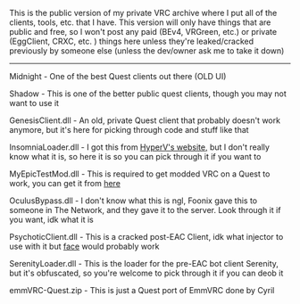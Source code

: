 This is the public version of my private VRC archive where I put all of the clients, tools, etc. that I have. This version will only have things that are public and free, so I won't post any paid (BEv4, VRGreen, etc.) or private (EggClient, CRXC, etc. ) things here unless they're leaked/cracked previously by someone else (unless the dev/owner ask me to take it down)

***

Midnight - One of the best Quest clients out there (OLD UI)

Shadow - This is one of the better public quest clients, though you may not want to use it

GenesisClient.dll - An old, private Quest client that probably doesn't work anymore, but it's here for picking through code and stuff like that

InsomniaLoader.dll - I got this from [HyperV's website,](https://www.hvl.gg/Insomnia) but I don't really know what it is, so here it is so you can pick through it if you want to

MyEpicTestMod.dll - This is required to get modded VRC on a Quest to work, you can get it from [here](https://github.com/gompoc/MyEpicTestMod)

OculusBypass.dll - I don't know what this is ngl, Foonix gave this to someone in The Network, and they gave it to the server. Look through it if you want, idk what it is

PsychoticClient.dll - This is a cracked post-EAC Client, idk what injector to use with it but [face](https://github.com/KANKOSHEV/face-injector-v2) would probably work

SerenityLoader.dll - This is the loader for the pre-EAC bot client Serenity, but it's obfuscated, so you're welcome to pick through it if you can deob it

emmVRC-Quest.zip - This is just a Quest port of EmmVRC done by Cyril
